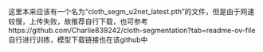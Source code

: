 这里本来应该有一个名为“cloth_segm_u2net_latest.pth”的文件，但是由于网速较慢，上传失败，故推荐自行下载，也可参考https://github.com/Charlie839242/cloth-segmentation?tab=readme-ov-file自行进行训练，模型下载链接也在该github中
